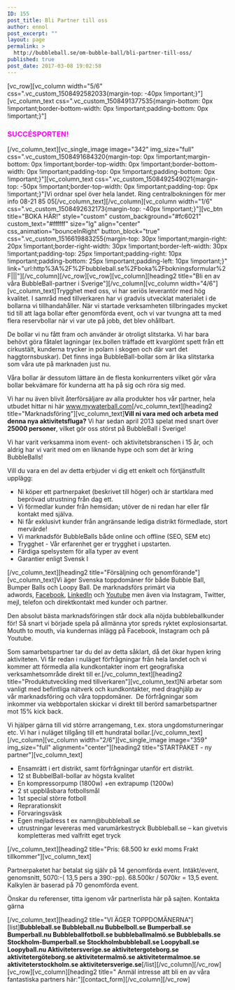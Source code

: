 ```yaml
---
ID: 155
post_title: Bli Partner till oss
author: ennol
post_excerpt: ""
layout: page
permalink: >
  http://bubbleball.se/om-bubble-ball/bli-partner-till-oss/
published: true
post_date: 2017-03-08 19:02:58
---
```

[vc_row][vc_column width="5/6" css=".vc_custom_1508492582033{margin-top: -40px !important;}"][vc_column_text css=".vc_custom_1508491377535{margin-bottom: 0px !important;border-bottom-width: 0px !important;padding-bottom: 0px !important;}"]
<h3><span style="color: #ff00ff;"><strong>SUCCÉSPORTEN!</strong></span></h3>
[/vc_column_text][vc_single_image image="342" img_size="full" css=".vc_custom_1508491684320{margin-top: 0px !important;margin-bottom: 0px !important;border-top-width: 0px !important;border-bottom-width: 0px !important;padding-top: 0px !important;padding-bottom: 0px !important;}"][vc_column_text css=".vc_custom_1508492549021{margin-top: -50px !important;border-top-width: 0px !important;padding-top: 0px !important;}"]Vi ordnar spel över hela landet. Ring centralbokningen för mer info 08-21 85 05[/vc_column_text][/vc_column][vc_column width="1/6" css=".vc_custom_1508492632173{margin-top: -40px !important;}"][vc_btn title="BOKA HÄR!" style="custom" custom_background="#fc6021" custom_text="#ffffff" size="lg" align="center" css_animation="bounceInRight" button_block="true" css=".vc_custom_1516619883255{margin-top: 30px !important;margin-right: 20px !important;border-right-width: 30px !important;border-left-width: 30px !important;padding-top: 25px !important;padding-right: 10px !important;padding-bottom: 25px !important;padding-left: 10px !important;}" link="url:http%3A%2F%2Fbubbleball.se%2Fboka%2Fbokningsformular%2F|||"][/vc_column][/vc_row][vc_row][vc_column][heading2 title="Bli en av våra BubbleBall-partner i Sverige"][/vc_column][vc_column width="4/6"][vc_column_text]Trygghet med oss, vi har seriös leverantör med hög kvalitet.
I samråd med tillverkaren har vi gradvis utvecklat materialet i de bollarna vi tillhandahåller. När vi startade verksamheten tillbringades mycket tid till att laga bollar efter genomförda event, och vi var tvungna att ta med flera reservbollar när vi var ute på jobb, det blev ohållbart.

De bollar vi nu fått fram och använder är otroligt slitstarka. Vi har bara behövt göra fåtalet lagningar (ex.bollen träffade ett kvarglömt spett från ett cirkustält, kunderna trycker in polarn i skogen och där vart det haggtornsbuskar). Det finns inga BubbleBall-bollar som är lika slitstarka som våra ute på marknaden just nu.

Våra bollar är dessutom lättare än de flesta konkurrenters vilket gör våra bollar bekvämare för kunderna att ha på sig och röra sig med.

Vi har nu även blivit återförsäljare av alla produkter hos vår partner, hela utbudet hittar ni här <a href="http://www.mywaterball.com/">www.mywaterball.com</a>[/vc_column_text][heading2 title="Marknadsföring"][vc_column_text]<strong>Vill ni vara med och arbeta med denna nya aktivitetsfluga?</strong>
Vi har sedan april 2013 spelat med snart över <strong>25000 personer</strong>, vilket gör oss störst på BubbleBall i Sverige!

Vi har varit verksamma inom event- och aktivitetsbranschen i 15 år, och aldrig har vi varit med om en liknande hype och som det är kring BubbleBalls!

Vill du vara en del av detta erbjuder vi dig ett enkelt och förtjänstfullt upplägg:
<ul>
 	<li>Ni köper ett partnerpaket (beskrivet till höger) och är startklara med beprövad utrustning från dag ett.</li>
 	<li>Vi förmedlar kunder från hemsidan; utöver de ni redan har eller får kontakt med själva.</li>
 	<li>Ni får exklusivt kunder från angränsande lediga distrikt förmedlade, stort mervärde!</li>
 	<li>Vi marknadsför BubbleBalls både online och offline (SEO, SEM etc)</li>
 	<li>Trygghet - Vår erfarenhet ger er trygghet i upstarten.</li>
 	<li>Färdiga spelsystem för alla typer av event</li>
 	<li>Garantier enligt Svensk l</li>
</ul>
[/vc_column_text][heading2 title="Försäljning och genomförande"][vc_column_text]Vi äger Svenska toppdomäner för både Bubble Ball, Bumper Balls och Loopy Ball. De marknadsförs primärt via adwords, <a href="https://www.facebook.com/bubbleball.se" target="_blank" rel="noopener">Facebook</a>, <a href="https://www.linkedin.com/company/bubbleball-se" target="_blank" rel="noopener">LinkedIn</a> och <a href="https://www.youtube.com/channel/UCqZTh9NQTc4S9JUjVGeELiw" target="_blank" rel="noopener">Youtube</a> men även via Instagram, Twitter, mejl, telefon och direktkontakt med kunder och partner.

Den absolut bästa marknadsföringen står dock alla nöjda bubbleballkunder för! Så snart vi började spela på allmänna ytor spreds ryktet explosionsartat. Mouth to mouth, via kundernas inlägg på Facebook, Instagram och på Youtube.

Som samarbetspartner tar du del av detta såklart, då det ökar hypen kring aktiviteten. Vi får redan i nuläget förfrågningar från hela landet och vi kommer att förmedla alla kundkontakter inom ert geografiska verksamhetsområde direkt till er.[/vc_column_text][heading2 title="Produktutveckling med tillverkaren"][vc_column_text]Ni arbetar som vanligt med befintliga nätverk och kundkontakter, med draghjälp av vår marknadsföring och våra toppdomäner.  De förfrågningar som inkommer via webbportalen skickar vi direkt till berörd samarbetspartner mot 15% kick back.

Vi hjälper gärna till vid större arrangemang, t.ex. stora ungdomsturneringar etc. Vi har i nuläget tillgång till ett hundratal bollar.[/vc_column_text][/vc_column][vc_column width="2/6"][vc_single_image image="359" img_size="full" alignment="center"][heading2 title="STARTPAKET - ny partner"][vc_column_text]
<ul>
 	<li>Ensamrätt i ert distrikt, samt förfrågningar utanför ert distrikt.</li>
 	<li>12 st BubbelBall-bollar av högsta kvalitet</li>
 	<li>En kompressorpump (1800w)
+en extrapump (1200w)</li>
 	<li>2 st uppblåsbara fotbollsmål</li>
 	<li>1st special större fotboll</li>
 	<li>Reprarationskit</li>
 	<li>Förvaringsväsk</li>
 	<li>Egen mejladress t ex namn@bubbleball.se</li>
 	<li>utrustningar levereras med varumärkestryck Bubbleball.se – kan givetvis kompletteras med valfritt eget tryck</li>
</ul>
[/vc_column_text][heading2 title="Pris: 68.500 kr exkl moms Frakt tillkommer"][vc_column_text]
<div id="block_container_87788395" class="block_container standard_text_block text_block">
<div id="block_87788395">
<div id="block_87788395_text_content" class="text_content">

Partnerpaketet har betalat sig själv på 14 genomförda event.
Intäkt/event, genomsnitt, 5070:-( 13,5 pers a 390:-pp). 68.500kr / 5070kr = 13,5 event.
Kalkylen är baserad på 70 genomförda event.

Önskar du referenser, titta igenom vår partnerlista här på sajten. Kontakta gärna

</div>
</div>
<div class="clearer"></div>
</div>
<div id="block_container_85388697" class="block_container h24_block_spacerblock"></div>
<div id="block_container_85387803" class="block_container standard_text_block text_block"></div>
[/vc_column_text][heading2 title="VI ÄGER TOPPDOMÄNERNA"][list]<strong>Bubbleball.se
Bubbleball.nu
Bubbelboll.se
Bumperball.se
Bumperball.nu
Bubbleballfotboll.se
bubbleballmalmö.se
Bubbleballs.se
Stockholm-Bumperball.se
Stockholmbubbleball.se
Loopyball.se
Loopyball.nu
Aktivitetersverige.se
aktivitetergoteborg.se
aktivitetergöteborg.se
aktivitetermalmö.se
aktivitetermalmoe.se
aktiviteterstockholm.se
aktivitetersverige.se</strong>[/list][/vc_column][/vc_row][vc_row][vc_column][heading2 title=" Anmäl intresse att bli en av våra fantastiska partners här:"][contact_form][/vc_column][/vc_row]